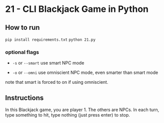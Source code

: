 # 21 - CLI Blackjack Game in Python

## How to run

`pip install requirements.txt`
`python 21.py`

### optional flags

- `-s` or `--smart` use smart NPC mode

- `-o` or `--omni` use omniscient NPC mode, even smarter than smart mode

note that smart is forced to on if using omniscient.

## Instructions

In this Blackjack game, you are player 1. The others are NPCs.
In each turn, type something to hit, type nothing (just press enter) to stop.
